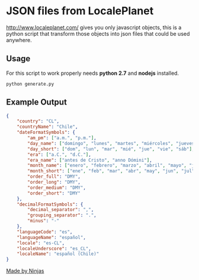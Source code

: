 # JSON files from LocalePlanet

http://www.localeplanet.com/ gives you only javascript objects,
this is a python script that transform those objects into json files
that could be used anywhere.

## Usage
For this script to work properly needs **python 2.7** and **nodejs** installed.

`python generate.py`

## Example Output

```json
{
	"country": "CL",
	"countryName": "Chile",
	"dateFormatSymbols": {
		"am_pm": ["a.m.", "p.m."],
		"day_name": ["domingo", "lunes", "martes", "miércoles", "jueves", "viernes", "sábado"],
		"day_short": ["dom", "lun", "mar", "mié", "jue", "vie", "sáb"],
		"era": ["a.C.", "d.C."],
		"era_name": ["antes de Cristo", "anno Dómini"],
		"month_name": ["enero", "febrero", "marzo", "abril", "mayo", "junio", "julio", "agosto", "septiembre", "octubre", "noviembre", "diciembre"],
		"month_short": ["ene", "feb", "mar", "abr", "may", "jun", "jul", "ago", "sep", "oct", "nov", "dic"],
		"order_full": "DMY",
		"order_long": "DMY",
		"order_medium": "DMY",
		"order_short": "DMY"
	},
	"decimalFormatSymbols": {
		"decimal_separator": ",",
		"grouping_separator": ".",
		"minus": "-"
	},
	"languageCode": "es",
	"languageName": "español",
	"locale": "es-CL",
	"localeUnderscore": "es_CL",
	"localeName": "español (Chile)"
}
```

[Made by Ninjas](http://www.ninjas.cl)